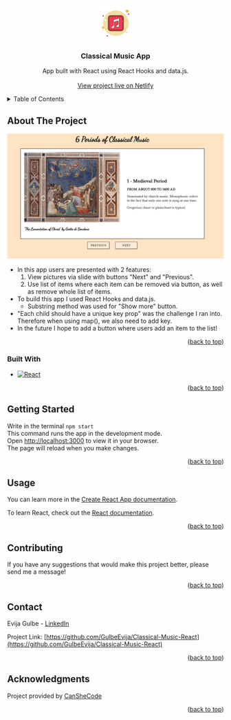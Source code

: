 <a name="readme-top"></a>

<br />
<div align="center">
  <a href="https://github.com/GulbeEvija/Classical-Music-React">
    <img src="musicIcon.png" alt="Logo" width="80" height="80">
  </a>

<h3 align="center">Classical Music App</h3>

  <p align="center">
    App built with React using React Hooks and data.js.
    <br />
    <br />
    <a href="https://comforting-hummingbird-b31e34.netlify.app/">View project live on Netlify</a>
  </p>
</div>


<details>
  <summary>Table of Contents</summary>
  <ol>
    <li>
      <a href="#about-the-project">About The Project</a>
      <ul>
        <li><a href="#built-with">Built With</a></li>
      </ul>
    </li>
    <li>
      <a href="#getting-started">Getting Started</a>
    </li>
    <li><a href="#usage">Usage</a></li>
    <li><a href="#contributing">Contributing</a></li>
    <li><a href="#contact">Contact</a></li>
    <li><a href="#acknowledgments">Acknowledgments</a></li>
  </ol>
</details>



## About The Project

![Product Name Screen Shot][product-screenshot]

* In this app users are presented with 2 features:
    1. View pictures via slide with buttons "Next" and "Previous".
    2. Use list of items where each item can be removed via button, as well as remove whole list of items.
* To build this app I used React Hooks and data.js.
  * Substring method was used for "Show more" button.
* "Each child should have a unique key prop" was the challenge I ran into. Therefore when using map(), we also need to add key.
* In the future I hope to add a button where users add an item to the list!


<p align="right">(<a href="#readme-top">back to top</a>)</p>


### Built With

* [![React][React.js]][React-url]

<p align="right">(<a href="#readme-top">back to top</a>)</p>



## Getting Started
Write in the terminal `npm start` \
This command runs the app in the development mode.\
Open [http://localhost:3000](http://localhost:3000) to view it in your browser.\
The page will reload when you make changes.

<p align="right">(<a href="#readme-top">back to top</a>)</p>

## Usage

You can learn more in the [Create React App documentation](https://facebook.github.io/create-react-app/docs/getting-started).

To learn React, check out the [React documentation](https://reactjs.org/).


<p align="right">(<a href="#readme-top">back to top</a>)</p>


## Contributing

If you have any suggestions that would make this project better, please send me a message!

<p align="right">(<a href="#readme-top">back to top</a>)</p>


## Contact

Evija Gulbe - [LinkedIn](https://www.linkedin.com/in/evija-gulbe-534673240/)

Project Link: [https://github.com/GulbeEvija/Classical-Music-React](https://github.com/GulbeEvija/Classical-Music-React)

<p align="right">(<a href="#readme-top">back to top</a>)</p>


## Acknowledgments

Project provided by [CanSheCode](https://edu-canshecode.thinkific.com/)

<p align="right">(<a href="#readme-top">back to top</a>)</p>


[product-screenshot]: musicImage.png
[React.js]: https://img.shields.io/badge/React-20232A?style=for-the-badge&logo=react&logoColor=61DAFB
[React-url]: https://reactjs.org/
